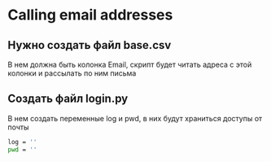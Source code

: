 # Calling email addresses

## Нужно создать файл base.csv
В нем должна быть колонка Email, скрипт будет читать адреса с этой колонки и рассылать по ним письма

## Создать файл login.py
В нем создать переменные log и pwd, в них будут храниться доступы от почты
```sh
log = ''
pwd = ''
```

